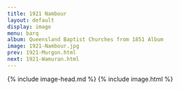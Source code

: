 ```yaml
---
title: 1921 Nambour
layout: default
display: image
menu: barq
album: Queensland Baptist Churches from 1851 Album
image: 1921-Nambour.jpg
prev: 1921-Murgon.html
next: 1921-Wamuran.html
---
```

{% include image-head.md %}
{% include image.html %}